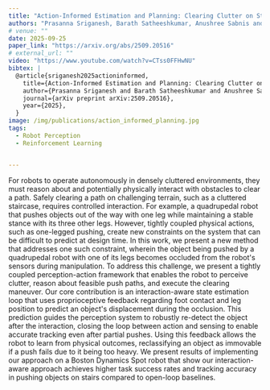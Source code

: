 ```yaml
---
title: "Action-Informed Estimation and Planning: Clearing Clutter on Staircases via Quadrupedal Pedipulation"
authors: "Prasanna Sriganesh, Barath Satheeshkumar, Anushree Sabnis and Matthew Travers"
# venue: ""
date: 2025-09-25
paper_link: "https://arxiv.org/abs/2509.20516" 
# external_url: "" 
video: "https://www.youtube.com/watch?v=CTss0FFHwNU"
bibtex: |
  @article{sriganesh2025actioninformed,
    title={Action-Informed Estimation and Planning: Clearing Clutter on Staircases via Quadrupedal Pedipulation},
    author={Prasanna Sriganesh and Barath Satheeshkumar and Anushree Sabnis and Matthew Travers},
    journal={arXiv preprint arXiv:2509.20516},
    year={2025},
  }
image: /img/publications/action_informed_planning.jpg
tags:
  - Robot Perception
  - Reinforcement Learning


---
```

For robots to operate autonomously in densely cluttered environments, they must reason about and potentially physically interact with obstacles to clear a path. Safely clearing a path on challenging terrain, such as a cluttered staircase, requires controlled interaction. For example, a quadrupedal robot that pushes objects out of the way with one leg while maintaining a stable stance with its three other legs. However, tightly coupled physical actions, such as one-legged pushing, create new constraints on the system that can be difficult to predict at design time. In this work, we present a new method that addresses one such constraint, wherein the object being pushed by a quadrupedal robot with one of its legs becomes occluded from the robot's sensors during manipulation. To address this challenge, we present a tightly coupled perception-action framework that enables the robot to perceive clutter, reason about feasible push paths, and execute the clearing maneuver. Our core contribution is an interaction-aware state estimation loop that uses proprioceptive feedback regarding foot contact and leg position to predict an object's displacement during the occlusion. This prediction guides the perception system to robustly re-detect the object after the interaction, closing the loop between action and sensing to enable accurate tracking even after partial pushes. Using this feedback allows the robot to learn from physical outcomes, reclassifying an object as immovable if a push fails due to it being too heavy. We present results of implementing our approach on a Boston Dynamics Spot robot that show our interaction-aware approach achieves higher task success rates and tracking accuracy in pushing objects on stairs compared to open-loop baselines.